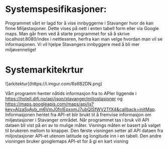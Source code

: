 <h1>Systemspesifikasjoner:</h1>

Programmet vårt er lagd for å vise innbyggerne i Stavanger hvor de kan finne Miljøstasjoner. Dette vises på nett i enten tabell form eller via Google maps. Man går frem ved å starte programmet for så å skrive localhost:8080/index i nettleseren, herfra kan man velge hvordan man vil se informasjonen. Vi vil hjelpe Stavangers innbyggere med å bli mer miljøvennelige! 



<h1>Systemarkitekrtur</h1> ![arkitektur](https://i.imgur.com/6s6B2DN.png)

Vårt programm henter nåtids informasjon fra to APIer liggende i https://hotell.difi.no/api/json/stavanger/miljostasjoner og https://maps.googleapis.com/maps/api/js?key=AIzaSyAyb_m6VmJ0foIEpxxmJ7ubQISfWV2TfX4&callback=initMap. Informasjonen hentet fra API-et blir brukt til å fremvise informasjon om miljøstasjoner i Stavanger området. Når programmet tas i bruk vill API dataen bli vist på en av to mulige måter. Visnings måten er basert på valget til brukeren mellom to knapper. Den første visningen setter all API dataen fra miljostasjoner API-et utenom latitude og longitude inn i en tabell. Den andre visningen bruker googlemaps API-et for å gi en kart visning
